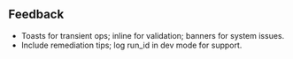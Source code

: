 ## Feedback
- Toasts for transient ops; inline for validation; banners for system issues.
- Include remediation tips; log run_id in dev mode for support.